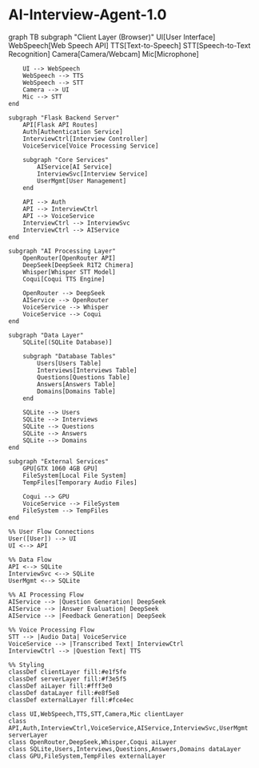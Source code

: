 # AI-Interview-Agent-1.0

graph TB
    subgraph "Client Layer (Browser)"
        UI[User Interface]
        WebSpeech[Web Speech API]
        TTS[Text-to-Speech]
        STT[Speech-to-Text Recognition]
        Camera[Camera/Webcam]
        Mic[Microphone]
        
        UI --> WebSpeech
        WebSpeech --> TTS
        WebSpeech --> STT
        Camera --> UI
        Mic --> STT
    end
    
    subgraph "Flask Backend Server"
        API[Flask API Routes]
        Auth[Authentication Service]
        InterviewCtrl[Interview Controller]
        VoiceService[Voice Processing Service]
        
        subgraph "Core Services"
            AIService[AI Service]
            InterviewSvc[Interview Service]
            UserMgmt[User Management]
        end
        
        API --> Auth
        API --> InterviewCtrl
        API --> VoiceService
        InterviewCtrl --> InterviewSvc
        InterviewCtrl --> AIService
    end
    
    subgraph "AI Processing Layer"
        OpenRouter[OpenRouter API]
        DeepSeek[DeepSeek R1T2 Chimera]
        Whisper[Whisper STT Model]
        Coqui[Coqui TTS Engine]
        
        OpenRouter --> DeepSeek
        AIService --> OpenRouter
        VoiceService --> Whisper
        VoiceService --> Coqui
    end
    
    subgraph "Data Layer"
        SQLite[(SQLite Database)]
        
        subgraph "Database Tables"
            Users[Users Table]
            Interviews[Interviews Table]
            Questions[Questions Table]
            Answers[Answers Table]
            Domains[Domains Table]
        end
        
        SQLite --> Users
        SQLite --> Interviews
        SQLite --> Questions
        SQLite --> Answers
        SQLite --> Domains
    end
    
    subgraph "External Services"
        GPU[GTX 1060 4GB GPU]
        FileSystem[Local File System]
        TempFiles[Temporary Audio Files]
        
        Coqui --> GPU
        VoiceService --> FileSystem
        FileSystem --> TempFiles
    end
    
    %% User Flow Connections
    User([User]) --> UI
    UI <--> API
    
    %% Data Flow
    API <--> SQLite
    InterviewSvc <--> SQLite
    UserMgmt <--> SQLite
    
    %% AI Processing Flow
    AIService --> |Question Generation| DeepSeek
    AIService --> |Answer Evaluation| DeepSeek
    AIService --> |Feedback Generation| DeepSeek
    
    %% Voice Processing Flow
    STT --> |Audio Data| VoiceService
    VoiceService --> |Transcribed Text| InterviewCtrl
    InterviewCtrl --> |Question Text| TTS
    
    %% Styling
    classDef clientLayer fill:#e1f5fe
    classDef serverLayer fill:#f3e5f5
    classDef aiLayer fill:#fff3e0
    classDef dataLayer fill:#e8f5e8
    classDef externalLayer fill:#fce4ec
    
    class UI,WebSpeech,TTS,STT,Camera,Mic clientLayer
    class API,Auth,InterviewCtrl,VoiceService,AIService,InterviewSvc,UserMgmt serverLayer
    class OpenRouter,DeepSeek,Whisper,Coqui aiLayer
    class SQLite,Users,Interviews,Questions,Answers,Domains dataLayer
    class GPU,FileSystem,TempFiles externalLayer
